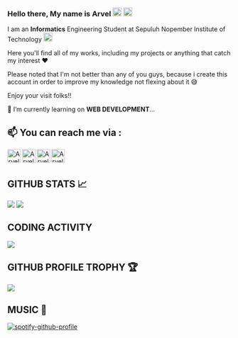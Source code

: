 ### Hello there, My name is Arvel <img src="https://media.giphy.com/media/ekeXXN8CG7xEavr6rP/giphy.gif" width="20px">  <img src="https://media.giphy.com/media/VCst7uRnCOx6asgvqj/giphy.gif" width="20px">

I am an **Informatics** Engineering Student at Sepuluh Nopember Institute of Technology <img src="https://media.giphy.com/media/cAcofT0wwuRnwZ8PGE/giphy.gif" width="20px">

Here you'll find all of my works, including my projects or anything that catch my interest ❤

Please noted that I'm not better than any of you guys, because i create this account in order to improve my knowledge not flexing about it 😅

Enjoy your visit folks!!

📙 I’m currently learning on **WEB DEVELOPMENT**...

## 📫 You can reach me via :
<a href="https://www.linkedin.com/in/arvelgavrilla/" target="_blank">
  <img align="left" alt="Arvel's LinkedIn" width="30px" src="https://www.flaticon.com/svg/vstatic/svg/174/174857.svg?token=exp=1612347350~hmac=63e1870ed7a2728f3d2c34017aff07cf"/>
</a>
<a href="https://www.instagram.com/arvel_gav/" target="_blank">
  <img align="left" alt="Arvel's Instagram" width="30px" src="https://www.flaticon.com/svg/vstatic/svg/2111/2111463.svg?token=exp=1612347233~hmac=3b513ea21b101b0d36d81b02e6491415"/>
</a>
<a href="https://arvelrgavrilla.blogspot.com/" target="_blank">
  <img align="left" alt="Arvel's Blog" width="30px" src="https://upload.wikimedia.org/wikipedia/commons/thumb/b/b9/Blogger_icon_2017.svg/1200px-Blogger_icon_2017.svg.png" />
</a>
<a href="mailto:arvel.gavrilla@gmail.com" target="_blank">
  <img align="left" alt="Arvel's E-Mail" width="30px" src="https://www.flaticon.com/svg/vstatic/svg/732/732200.svg?token=exp=1612346988~hmac=1ef3db907c5b17c434f3fd1cb44d72c9"   />
</a>
<br>
<br>
     
## GITHUB STATS 📈
<p>
  <img src="https://github-readme-stats.vercel.app/api/top-langs/?username=LevraGav&hide_border=true&theme=algolia" />
  <img src="https://github-readme-stats.vercel.app/api?username=LevraGav&line_height=27&count_private=true&hide_border=true&show_icons=true&theme=algolia" />
</p>

## CODING ACTIVITY
<p>
  <img src="https://github-readme-stats.vercel.app/api/wakatime?username=LevraGav&layout=compact&hide_border=true&theme=tokyonight" />
</p>

## GITHUB PROFILE TROPHY 🏆
<p>
  <img src="https://github-profile-trophy.vercel.app/?username=LevraGav&margin-w=25&margin-h=25&column=7&theme=vision-friendly-dark" />    
</p>

## MUSIC 🎵
[![spotify-github-profile](https://spotify-github-profile.vercel.app/api/view?uid=ey2b13yv4kewqudb01ql57ttu&cover_image=true&theme=default)](https://spotify-github-profile.vercel.app/api/view?uid=ey2b13yv4kewqudb01ql57ttu&redirect=true)
